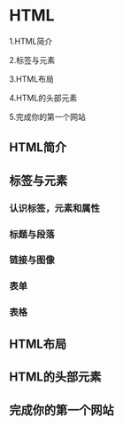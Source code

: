 # HTML

1.HTML简介

2.标签与元素

3.HTML布局

4.HTML的头部元素

5.完成你的第一个网站


## HTML简介


## 标签与元素

### 认识标签，元素和属性
### 标题与段落
### 链接与图像
### 表单
### 表格

## HTML布局

## HTML的头部元素

## 完成你的第一个网站